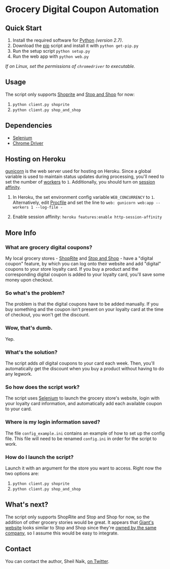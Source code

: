 # Grocery Digital Coupon Automation

## Quick Start

1. Install the required software for [Python](https://www.python.org/downloads/) *(version 2.7)*.
2. Download the [pip](https://bootstrap.pypa.io/get-pip.py) script and install it with `python get-pip.py`
3. Run the setup script `python setup.py`
4. Run the web app with `python web.py`

*If on Linux, set the permissions of `chromedriver` to executable.*

## Usage

The script only supports [Shoprite](http://www.shoprite.com) and [Stop and Shop](http://www.stopandshop.com/) for now:

1. `python client.py shoprite`
2. `python client.py shop_and_shop`

## Dependencies
- [Selenium](http://selenium-python.readthedocs.io/index.html)
- [Chrome Driver](https://sites.google.com/a/chromium.org/chromedriver/downloads)

## Hosting on Heroku

[gunicorn](http://gunicorn.org/) is the web server used for hosting on Heroku. Since a global variable is used to maintain status updates during processing, you'll need to set the number of [workers](http://docs.gunicorn.org/en/stable/settings.html#worker-processes) to `1`. Additionally, you should turn on [session affinity](https://devcenter.heroku.com/articles/session-affinity).

1. In Heroku, the set environment config variable `WEB_CONCURRENCY` to `1`. Alternatively, edit [Procfile](https://github.com/primaryobjects/grocery-digital-coupons/blob/web/Procfile) and set the line to `web: gunicorn web:app --workers 1 --log-file -`

2. Enable session affinity: `heroku features:enable http-session-affinity`

## More Info

### What are grocery digital coupons?
My local grocery stores - [ShopRite](http://www.shoprite.com) and [Stop and Shop](http://www.stopandshop.com/) - have a "digital coupon" feature, by which you can log onto their website and add "digital" coupons to your store loyalty card. If you buy a product and the corresponding digital coupon is added to your loyalty card, you'll save some money upon checkout.

### So what's the problem?
The problem is that the digital coupons have to be added manually. If you buy something and the coupon isn't present on your loyalty card at the time of checkout, you won't get the discount.

### Wow, that's dumb.
Yep.

### What's the solution?
The script adds *all* digital coupons to your card each week. Then, you'll automatically get the discount when you buy a product without having to do any legwork.

### So how does the script work?
The script uses [Selenium](http://selenium-python.readthedocs.io/index.html) to launch the grocery store's website, login with your loyalty card information, and automatically add each available coupon to your card.

### Where is my login information saved?
The file `config_example.ini` contains an example of how to set up the config file. This file will need to be renamed `config.ini` in order for the script to work.

### How do I launch the script?
Launch it with an argument for the store you want to access. Right now the two options are:

1. `python client.py shoprite`
2. `python client.py shop_and_shop`


## What's next?

The script only supports ShopRite and Stop and Shop for now, so the addition of other grocery stories would be great. It appears that [Giant's website](https://giantfoodstores.com/) looks similar to Stop and Shop since they're [owned by the same company](https://en.wikipedia.org/wiki/Stop_%26_Shop/Giant-Landover), so I assume this would be easy to integrate.

## Contact
You can contact the author, Sheil Naik, [on Twitter](http://www.twitter.com/sheilnaik).
